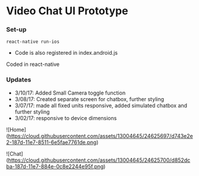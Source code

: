 # Video Chat UI Prototype


### Set-up ###

```
react-native run-ios
```
* Code is also registered in index.android.js

Coded in react-native

### Updates ###

* 3/10/17: Added Small Camera toggle function
* 3/08/17: Created separate screen for chatbox, further styling
* 3/07/17: made all fixed units responsive, added simulated chatbox and further styling
* 3/02/17: responsive to device dimensions

![Home] (https://cloud.githubusercontent.com/assets/13004645/24625697/d743e2e2-187d-11e7-8511-6e5fae7761de.png)

![Chat] (https://cloud.githubusercontent.com/assets/13004645/24625700/d852dcba-187d-11e7-884e-0c8e2244e95f.png)

